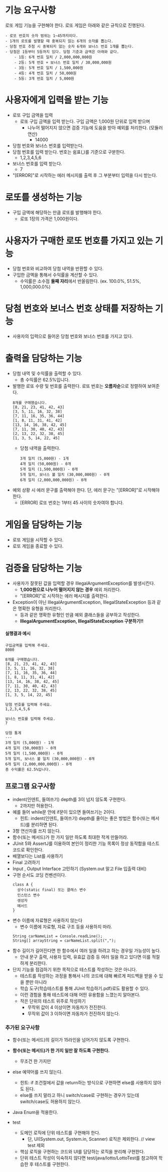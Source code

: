 # 기능 요구사항
로또 게임 기능을 구현해야 한다. 로또 게임은 아래와 같은 규칙으로 진행된다.
```
- 로또 번호의 숫자 범위는 1~45까지이다.
- 1개의 로또를 발행할 때 중복되지 않는 6개의 숫자를 뽑는다.
- 당첨 번호 추첨 시 중복되지 않는 숫자 6개와 보너스 번호 1개를 뽑는다.
- 당첨은 1등부터 5등까지 있다. 당첨 기준과 금액은 아래와 같다.
    - 1등: 6개 번호 일치 / 2,000,000,000원
    - 2등: 5개 번호 + 보너스 번호 일치 / 30,000,000원
    - 3등: 5개 번호 일치 / 1,500,000원
    - 4등: 4개 번호 일치 / 50,000원
    - 5등: 3개 번호 일치 / 5,000원
```

# 사용자에게 입력을 받는 기능
- 로또 구입 금액을 입력
  - 로또 구입 금액을 입력 받는다. 구입 금액은 1,000원 단위로 입력 받으며 
    - 나누어 떨어지지 않으면 검증 기능에 도움을 받아 예외를 처리한다. (모듈러 연산)
        - 14000
- 당첨 번호와 보너스 번호를 입력받는다.
- 당첨 번호를 입력 받는다. 번호는 쉼표(,)를 기준으로 구분한다.
    - 1,2,3,4,5,6
- 보너스 번호를 입력 받는다.
    - 7
- "[ERROR]"로 시작하는 에러 메시지를 출력 후 그 부분부터 입력을 다시 받는다.

# 로또를 생성하는 기능
- 구입 금액에 해당하는 만큼 로또를 발행해야 한다.
  - 로또 1장의 가격은 1,000원이다.

# 사용자가 구매한 로또 번호를 가지고 있는 기능
- 당첨 번호와 비교하여 당첨 내역을 반환할 수 있다.
- 구입한 금액을 통해서 수익률을 계산할 수 있다.
  - 수익률은 소수점 **둘째 자리**에서 반올림한다. (ex. 100.0%, 51.5%, 1,000,000.0%)

# 당첨 번호와 보너스 번호 상태를 저장하는 기능
- 사용자의 입력으로 들어온 당첨 번호와 보너스 번호를 가지고 있다. 

# 출력을 담당하는 기능
- 당첨 내역 및 수익률을 출력할 수 있다.
  - 총 수익률은 62.5%입니다.
- 발행한 로또 수량 및 번호를 출력한다. 로또 번호는 **오름차순**으로 정렬하여 보여준다.
    ```
    8개를 구매했습니다.
    [8, 21, 23, 41, 42, 43]
    [3, 5, 11, 16, 32, 38]
    [7, 11, 16, 35, 36, 44]
    [1, 8, 11, 31, 41, 42]
    [13, 14, 16, 38, 42, 45]
    [7, 11, 30, 40, 42, 43]
    [2, 13, 22, 32, 38, 45]
    [1, 3, 5, 14, 22, 45]
    ```
    - 당첨 내역을 출력한다.
      ```
      3개 일치 (5,000원) - 1개
      4개 일치 (50,000원) - 0개
      5개 일치 (1,500,000원) - 0개
      5개 일치, 보너스 볼 일치 (30,000,000원) - 0개
      6개 일치 (2,000,000,000원) - 0개
      ```
- 예외 상황 시 에러 문구를 출력해야 한다. 단, 에러 문구는 "[ERROR]"로 시작해야 한다.
    - [ERROR] 로또 번호는 1부터 45 사이의 숫자여야 합니다.

# 게임을 담당하는 기능
- 로또 게임을 시작할 수 있다.
- 로또 게임을 종료할 수 있다.

# 검증을 담당하는 기능
- 사용자가 잘못된 값을 입력할 경우 IllegalArgumentException를 발생시킨다.
  - **1,000원으로 나누어 떨어지지 않는 경우** 예외 처리한다.
  - "[ERROR]"로 시작하는 에러 메시지를 출력한다.
- Exception이 아닌 IllegalArgumentException, IllegalStateException 등과 같은 명확한 유형을 처리한다.
  - 등과 같은 명확한 유형인 만큼 예외 클래스들을 공부하고 작성한다.
  - **IllegalArgumentException, IllegalStateException 구분하기!!**

#### 실행결과 예시
```
구입금액을 입력해 주세요.
8000

8개를 구매했습니다.
[8, 21, 23, 41, 42, 43] 
[3, 5, 11, 16, 32, 38] 
[7, 11, 16, 35, 36, 44] 
[1, 8, 11, 31, 41, 42] 
[13, 14, 16, 38, 42, 45] 
[7, 11, 30, 40, 42, 43] 
[2, 13, 22, 32, 38, 45] 
[1, 3, 5, 14, 22, 45]

당첨 번호를 입력해 주세요.
1,2,3,4,5,6

보너스 번호를 입력해 주세요.
7

당첨 통계
---
3개 일치 (5,000원) - 1개
4개 일치 (50,000원) - 0개
5개 일치 (1,500,000원) - 0개
5개 일치, 보너스 볼 일치 (30,000,000원) - 0개
6개 일치 (2,000,000,000원) - 0개
총 수익률은 62.5%입니다.
```

## 프로그램 요구사항
- indent(인덴트, 들여쓰기) depth를 3이 넘지 않도록 구현한다. 
  - 2까지만 허용한다.
- 예를 들어 while문 안에 if문이 있으면 들여쓰기는 2이다.
  - 힌트: indent(인덴트, 들여쓰기) depth를 줄이는 좋은 방법은 함수(또는 메서드)를 분리하면 된다.
- 3항 연산자를 쓰지 않는다.
- 함수(또는 메서드)가 한 가지 일만 하도록 최대한 작게 만들어라.
- JUnit 5와 AssertJ를 이용하여 본인이 정리한 기능 목록이 정상 동작함을 테스트 코드로 확인한다.
- 배열보다는 List를 사용하기
- Final 고려하기
- Input , Output Interface 고민하기 (System.out 말고 File 입출력 대비)
- 구현 순서도 코딩 컨벤션이다.
  ```
  class A {
    상수(static final) 또는 클래스 변수
    인스턴스 변수
    생성자
    메서드
  }
  ```
- 변수 이름에 자료형은 사용하지 않는다
  - 변수 이름에 자료형, 자료 구조 등을 사용하지 마라.
  ```
  String carNameList = Console.readLine();
  String[] arrayString = carNameList.split(",");
  ```
- 함수 길이가 길어진다면 한 함수에서 여러 일을 하려고 하는 경우일 가능성이 높다. 
  - 안내 문구 출력, 사용자 입력, 유효값 검증 등 여러 일을 하고 있다면 이를 적절하게 분리한다.
- 단지 기능을 점검하기 위한 목적으로 테스트를 작성하는 것은 아니다. 
  - 테스트를 작성하는 과정을 통해서 나의 코드에 대해 빠르게 피드백을 받을 수 있을 뿐만 아니라
  - 학습 도구(학습테스트를 통해 JUnit 학습하기.pdf)로도 활용할 수 있다. 
  - 이런 경험을 통해 테스트에 대해 어떤 유용함을 느꼈는지 알아본다.
  - 작은 단위의 테스트 위주로 작성하기
    * 무작위 값이 4 이상이면 자동차가 전진한다.
    * 무작위 값이 3 이하이면 자동차가 전진하지 않는다.

### 추가된 요구사항
- 함수(또는 메서드)의 길이가 15라인을 넘어가지 않도록 구현한다.
- **함수(또는 메서드)가 한 가지 일만 잘 하도록 구현한다.**
  - 무조건 한 가지만
- else 예약어를 쓰지 않는다.
  - 힌트: if 조건절에서 값을 return하는 방식으로 구현하면 else를 사용하지 않아도 된다.
  - else를 쓰지 말라고 하니 switch/case로 구현하는 경우가 있는데 switch/case도 허용하지 않는다.
- Java Enum을 적용한다.

- test
  - 도메인 로직에 단위 테스트를 구현해야 한다. 
    - 단, UI(System.out, System.in, Scanner) 로직은 제외한다. // view test 제외
  - 핵심 로직을 구현하는 코드와 UI를 담당하는 로직을 분리해 구현한다.
  - 단위 테스트 작성이 익숙하지 않다면 test/java/lotto/LottoTest를 참고하여 학습한 후 테스트를 구현한다.